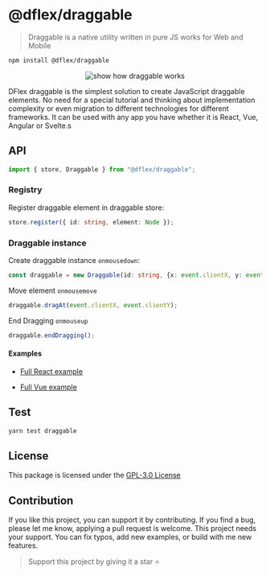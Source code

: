 # @dflex/draggable

> Draggable is a native utility written in pure JS works for Web and Mobile

```bash
npm install @dflex/draggable
```

<p align="center">
    <img
     src="https://raw.githubusercontent.com/jalal246/dflex/master/packages/draggable/img/draggable.gif" 
     alt="show how draggable works" />
</p>

DFlex draggable is the simplest solution to create JavaScript draggable
elements. No need for a special tutorial and thinking about implementation
complexity or even migration to different technologies for different frameworks.
It can be used with any app you have whether it is React, Vue, Angular or Svelte.s

## API

```js
import { store, Draggable } from "@dflex/draggable";
```

### Registry

Register draggable element in draggable store:

```ts
store.register({ id: string, element: Node });
```

### Draggable instance

Create draggable instance `onmousedown`:

```ts
const draggable = new Draggable(id: string, {x: event.clientX, y: event.clientY});
```

Move element `onmousemove`

```ts
draggable.dragAt(event.clientX, event.clientY);
```

End Dragging `onmouseup`

```ts
draggable.endDragging();
```

#### Examples

- [Full React example](https://github.com/jalal246/dflex/tree/master/packages/draggable/playgrounds/dflex-react-draggable)

- [Full Vue example](https://github.com/jalal246/dflex/tree/master/packages/draggable/playgrounds/dflex-vue-draggable)

## Test

```sh
yarn test draggable
```

## License

This package is licensed under the [GPL-3.0 License](https://github.com/jalal246/dflex/tree/master/packages/draggable/LICENSE)

## Contribution

If you like this project, you can support it by contributing. If you find a bug,
please let me know, applying a pull request is welcome. This project needs your
support. You can fix typos, add new examples, or build with me new features.

> Support this project by giving it a star ⭐
